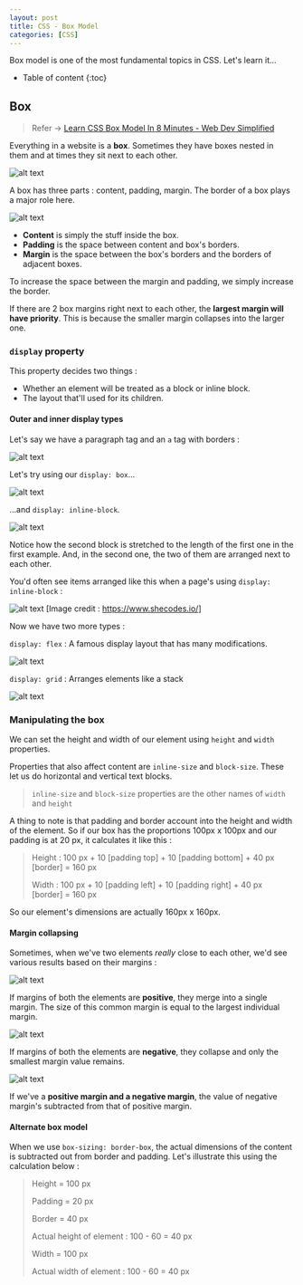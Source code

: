```yaml
---
layout: post
title: CSS - Box Model
categories: [CSS]
---
```


Box model is one of the most fundamental topics in CSS. Let's learn it...

* Table of content
{:toc}

## Box

> Refer -> [Learn CSS Box Model In 8 Minutes - Web Dev Simplified](https://youtu.be/rIO5326FgPE?si=7jBRMTdA_08FZGIH)

Everything in a website is a **box**. Sometimes they have boxes nested in them and at times they sit next to each other.

![alt text](..\images\img4.png)

A box has three parts : content, padding, margin. The border of a box plays a major role here.

![alt text](..\images\img5.png)

* **Content** is simply the stuff inside the box.
* **Padding** is the space between content and box's borders.
* **Margin** is the space between the box's borders and the borders of adjacent boxes.

To increase the space between the margin and padding, we simply increase the border.

If there are 2 box margins right next to each other, the **largest margin will have priority**. This is because the smaller margin collapses into the larger one.

### `display` property

This property decides two things :

* Whether an element will be treated as a block or inline block.
* The layout that'll used for its children.

#### Outer and inner display types

Let's say we have a paragraph tag and an `a` tag with borders :

![alt text](..\images\img14.png)

Let's try using our ``display: box``...

![alt text](..\images\img15.png)

...and ``display: inline-block``.

![alt text](..\images\img16.png)

Notice how the second block is stretched to the length of the first one in the first example. And, in the second one, the two of them are arranged next to each other.

You'd often see items arranged like this when a page's using ``display: inline-block`` :

![alt text](..\images\img17.png)
[Image credit : https://www.shecodes.io/]

Now we have two more types :

``display: flex`` : A famous display layout that has many modifications.

![alt text](..\images\img8.png)

``display: grid`` : Arranges elements like a stack

![alt text](..\images\img9.png)

### Manipulating the box

We can set the height and width of our element using ``height`` and ``width`` properties.

Properties that also affect content are ``inline-size`` and ``block-size``. These let us do horizontal and vertical text blocks.

> ``inline-size`` and ``block-size`` properties are the other names of ``width`` and ``height``

A thing to note is that padding and border account into the height and width of the element. So if our box has the proportions 100px x 100px and our padding is at 20 px, it calculates it like this :

> Height : 100 px + 10 [padding top] + 10 [padding bottom] + 40 px [border] = 160 px
> 
> Width : 100 px + 10 [padding left] + 10 [padding right] + 40 px [border] = 160 px

So our element's dimensions are actually 160px x 160px.

#### Margin collapsing

Sometimes, when we've two elements *really* close to each other, we'd see various results based on their margins :

![alt text](..\images\img18.png)

If margins of both the elements are **positive**, they merge into a single margin. The size of this common margin is equal to the largest individual margin.

![alt text](..\images\img19.png)

If margins of both the elements are **negative**, they collapse and only the smallest margin value remains.

![alt text](..\images\img20.png)

If we've a **positive margin and a negative margin**, the value of negative margin's subtracted from that of positive margin.

#### Alternate box model

When we use ``box-sizing: border-box``, the actual dimensions of the content is subtracted out from border and padding. Let's illustrate this using the calculation below :

> Height = 100 px
> 
> Padding = 20 px
> 
> Border = 40 px
> 
>Actual height of element : 100 - 60 = 40 px
>
> Width = 100 px
> 
> Actual width of element : 100 - 60 = 40 px
